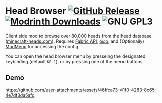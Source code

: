 # Head Browser <a href="https://github.com/TheVoidBlock/HeadBrowser/releases/latest"><img alt="GitHub Release" src="https://img.shields.io/github/v/release/TheVoidBlock/HeadBrowser?include_prereleases&sort=semver&display_name=tag&style=for-the-badge&logo=github"></a> <a href="https://github.com/TheVoidBlock/HeadBrowser?tab=License-1-ov-file"> <a href="https://modrinth.com/mod/headbrowser"><img alt="Modrinth Downloads" src="https://img.shields.io/modrinth/dt/headbrowser?style=for-the-badge&logo=modrinth&label=MODRINTH&color=%231BD96A"></a> <img alt="GNU GPL3" src="https://www.gnu.org/graphics/gplv3-127x51.png"></a>
Client side mod to browse over 80,000 heads from the head database ([minecraft-heads.com](https://minecraft-heads.com/)). 
Requires [Fabric API](https://modrinth.com/mod/fabric-api), [oωo](https://modrinth.com/mod/owo-lib), and (Optionally) [ModMenu](https://modrinth.com/mod/modmenu) for accessing the config.

You can open the head browser menu by presseing the designated keybinding (default `KP 1`), or by pressing one of the menu buttons.

## Demo
https://github.com/user-attachments/assets/46ffca73-41f0-4283-8c65-4e7df3da5afd
